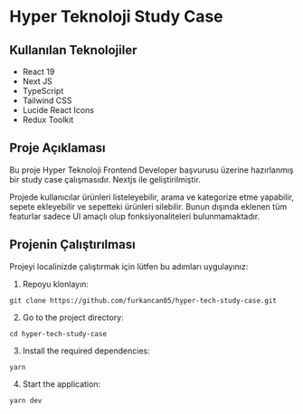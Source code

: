 # Hyper Teknoloji Study Case

## Kullanılan Teknolojiler

- React 19
- Next JS
- TypeScript
- Tailwind CSS
- Lucide React Icons
- Redux Toolkit

## Proje Açıklaması

Bu proje Hyper Teknoloji Frontend Developer başvurusu üzerine hazırlanmış bir study case çalışmasıdır. Nextjs ile geliştirilmiştir.

Projede kullanıcılar ürünleri listeleyebilir, arama ve kategorize etme yapabilir, sepete ekleyebilir ve sepetteki ürünleri silebilir. Bunun dışında eklenen tüm featurlar sadece UI amaçlı olup fonksiyonaliteleri bulunmamaktadır.

## Projenin Çalıştırılması

Projeyi localinizde çalıştırmak için lütfen bu adımları uygulayınız:

1. Repoyu klonlayın:

```
git clone https://github.com/furkancan05/hyper-tech-study-case.git
```

2. Go to the project directory:

```
cd hyper-tech-study-case
```

3. Install the required dependencies:

```
yarn
```

4. Start the application:

```
yarn dev
```
